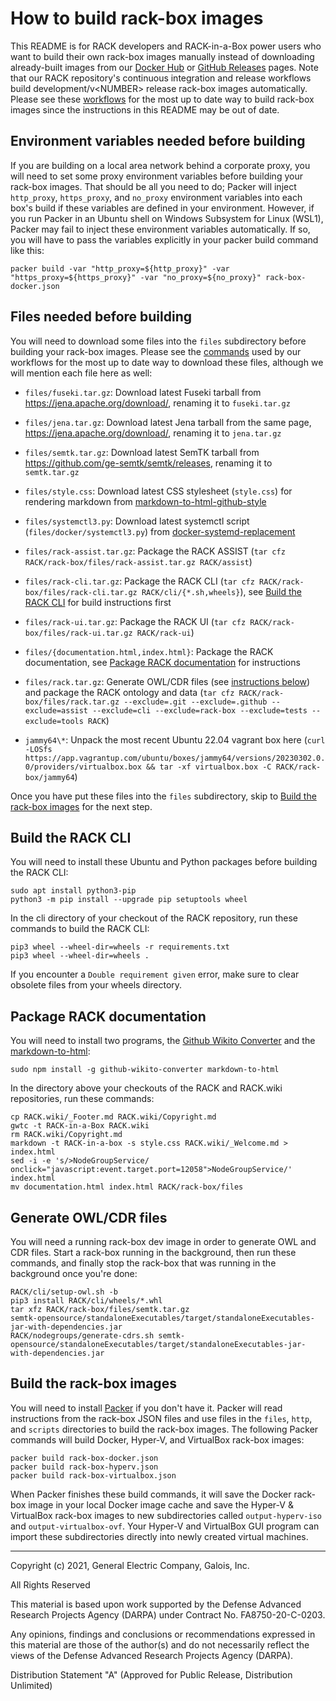 <!-- markdownlint-disable line-length -->

# How to build rack-box images

This README is for RACK developers and RACK-in-a-Box power users who
want to build their own rack-box images manually instead of
downloading already-built images from our [Docker
Hub](https://hub.docker.com/repository/docker/gehighassurance/rack-box)
or [GitHub
Releases](https://github.com/ge-high-assurance/RACK/releases) pages.
Note that our RACK repository's continuous integration and release
workflows build development/v\<NUMBER\> release rack-box images
automatically.  Please see these [workflows](../.github/workflows) for
the most up to date way to build rack-box images since the
instructions in this README may be out of date.

## Environment variables needed before building

If you are building on a local area network behind a corporate proxy,
you will need to set some proxy environment variables before building
your rack-box images.  That should be all you need to do; Packer will
inject `http_proxy`, `https_proxy`, and `no_proxy` environment
variables into each box's build if these variables are defined in your
environment.  However, if you run Packer in an Ubuntu shell on Windows
Subsystem for Linux (WSL1), Packer may fail to inject these
environment variables automatically.  If so, you will have to pass the
variables explicitly in your packer build command like this:

`packer build -var "http_proxy=${http_proxy}" -var "https_proxy=${https_proxy}" -var "no_proxy=${no_proxy}" rack-box-docker.json`

## Files needed before building

You will need to download some files into the `files` subdirectory
before building your rack-box images.  Please see the
[commands](../.github/workflows/actions/download/action.yml) used by
our workflows for the most up to date way to download these files,
although we will mention each file here as well:

- `files/fuseki.tar.gz`: Download latest Fuseki tarball from
  <https://jena.apache.org/download/>, renaming it to `fuseki.tar.gz`

- `files/jena.tar.gz`: Download latest Jena tarball from the
  same page, <https://jena.apache.org/download/>, renaming it to
  `jena.tar.gz`

- `files/semtk.tar.gz`: Download latest SemTK tarball from
  <https://github.com/ge-semtk/semtk/releases>, renaming it to
  `semtk.tar.gz`

- `files/style.css`: Download latest CSS stylesheet (`style.css`) for
  rendering markdown from
  [markdown-to-html-github-style](https://github.com/KrauseFx/markdown-to-html-github-style)

- `files/systemctl3.py`: Download latest systemctl script
  (`files/docker/systemctl3.py`) from
  [docker-systemd-replacement](https://github.com/gdraheim/docker-systemctl-replacement)

- `files/rack-assist.tar.gz`: Package the RACK ASSIST (`tar cfz
  RACK/rack-box/files/rack-assist.tar.gz RACK/assist`)

- `files/rack-cli.tar.gz`: Package the RACK CLI (`tar cfz
  RACK/rack-box/files/rack-cli.tar.gz
  RACK/cli/{*.sh,wheels}`), see [Build the RACK
  CLI](#Build-the-RACK-CLI) for build instructions first

- `files/rack-ui.tar.gz`: Package the RACK UI (`tar cfz
  RACK/rack-box/files/rack-ui.tar.gz RACK/rack-ui`)

- `files/{documentation.html,index.html}`: Package the RACK
  documentation, see [Package RACK
  documentation](#Package-RACK-documentation) for instructions

- `files/rack.tar.gz`: Generate OWL/CDR files (see [instructions
  below](#Generate-OWL-CDR-files)) and package the RACK ontology and
  data (`tar cfz RACK/rack-box/files/rack.tar.gz --exclude=.git
  --exclude=.github --exclude=assist --exclude=cli --exclude=rack-box
  --exclude=tests --exclude=tools RACK`)

- `jammy64\*`: Unpack the most recent Ubuntu 22.04 vagrant box here
  (`curl -LOSfs
  https://app.vagrantup.com/ubuntu/boxes/jammy64/versions/20230302.0.0/providers/virtualbox.box
  && tar -xf virtualbox.box -C RACK/rack-box/jammy64`)

Once you have put these files into the `files` subdirectory, skip to
[Build the rack-box images](#Build-the-rack-box-images) for the next
step.

## Build the RACK CLI

You will need to install these Ubuntu and Python packages before
building the RACK CLI:

    sudo apt install python3-pip
    python3 -m pip install --upgrade pip setuptools wheel

In the cli directory of your checkout of the RACK repository, run
these commands to build the RACK CLI:

    pip3 wheel --wheel-dir=wheels -r requirements.txt
    pip3 wheel --wheel-dir=wheels .

If you encounter a `Double requirement given` error, make sure to
clear obsolete files from your wheels directory.

## Package RACK documentation

You will need to install two programs, the [Github Wikito
Converter](https://github.com/yakivmospan/github-wikito-converter) and
the [markdown-to-html](https://github.com/cwjohan/markdown-to-html):

    sudo npm install -g github-wikito-converter markdown-to-html

In the directory above your checkouts of the RACK and RACK.wiki
repositories, run these commands:

    cp RACK.wiki/_Footer.md RACK.wiki/Copyright.md
    gwtc -t RACK-in-a-Box RACK.wiki
    rm RACK.wiki/Copyright.md
    markdown -t RACK-in-a-box -s style.css RACK.wiki/_Welcome.md > index.html
    sed -i -e 's/>NodeGroupService/ onclick="javascript:event.target.port=12058">NodeGroupService/' index.html
    mv documentation.html index.html RACK/rack-box/files

## Generate OWL/CDR files

You will need a running rack-box dev image in order to generate OWL
and CDR files.  Start a rack-box running in the background, then run
these commands, and finally stop the rack-box that was running in the
background once you're done:

    RACK/cli/setup-owl.sh -b
    pip3 install RACK/cli/wheels/*.whl
    tar xfz RACK/rack-box/files/semtk.tar.gz
    semtk-opensource/standaloneExecutables/target/standaloneExecutables-jar-with-dependencies.jar
    RACK/nodegroups/generate-cdrs.sh semtk-opensource/standaloneExecutables/target/standaloneExecutables-jar-with-dependencies.jar

## Build the rack-box images

You will need to install [Packer](https://www.packer.io/) if you don't
have it.  Packer will read instructions from the rack-box JSON files
and use files in the `files`, `http`, and `scripts` directories to
build the rack-box images.  The following Packer commands will build
Docker, Hyper-V, and VirtualBox rack-box images:

    packer build rack-box-docker.json
    packer build rack-box-hyperv.json
    packer build rack-box-virtualbox.json

When Packer finishes these build commands, it will save the Docker
rack-box image in your local Docker image cache and save the Hyper-V &
VirtualBox rack-box images to new subdirectories called
`output-hyperv-iso` and `output-virtualbox-ovf`.  Your Hyper-V and
VirtualBox GUI program can import these subdirectories directly into
newly created virtual machines.

---
Copyright (c) 2021, General Electric Company, Galois, Inc.

All Rights Reserved

This material is based upon work supported by the Defense Advanced Research Projects Agency (DARPA) under Contract No. FA8750-20-C-0203.

Any opinions, findings and conclusions or recommendations expressed in this material are those of the author(s) and do not necessarily reflect the views of the Defense Advanced Research Projects Agency (DARPA).

Distribution Statement "A" (Approved for Public Release, Distribution Unlimited)
